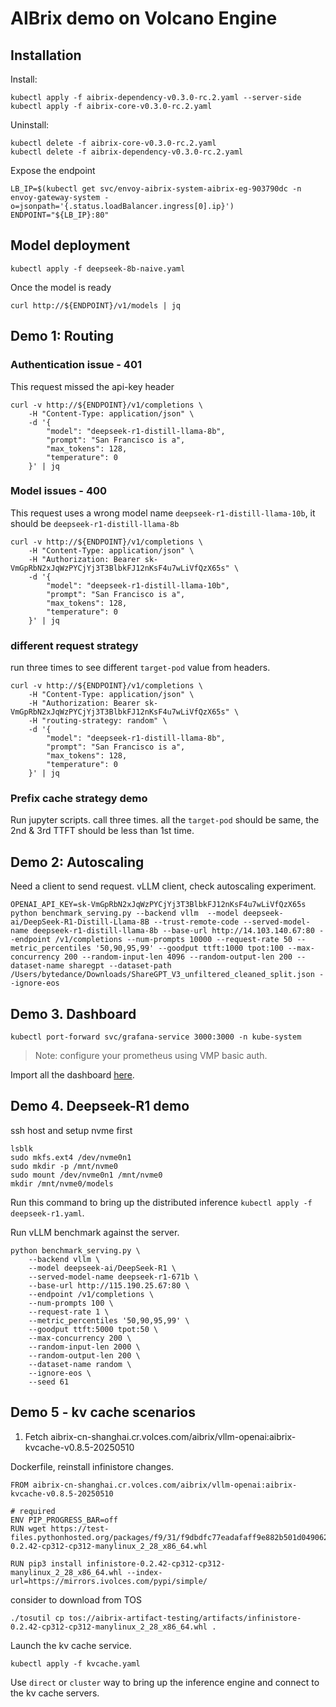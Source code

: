 # AIBrix demo on Volcano Engine

## Installation

Install:
```
kubectl apply -f aibrix-dependency-v0.3.0-rc.2.yaml --server-side
kubectl apply -f aibrix-core-v0.3.0-rc.2.yaml
```

Uninstall:
```
kubectl delete -f aibrix-core-v0.3.0-rc.2.yaml
kubectl delete -f aibrix-dependency-v0.3.0-rc.2.yaml
```

Expose the endpoint
```
LB_IP=$(kubectl get svc/envoy-aibrix-system-aibrix-eg-903790dc -n envoy-gateway-system -o=jsonpath='{.status.loadBalancer.ingress[0].ip}')
ENDPOINT="${LB_IP}:80"
```


## Model deployment

```
kubectl apply -f deepseek-8b-naive.yaml
```

Once the model is ready
```
curl http://${ENDPOINT}/v1/models | jq
```


## Demo 1: Routing

### Authentication issue - 401

This request missed the api-key header

```
curl -v http://${ENDPOINT}/v1/completions \
    -H "Content-Type: application/json" \
    -d '{
        "model": "deepseek-r1-distill-llama-8b",
        "prompt": "San Francisco is a",
        "max_tokens": 128,
        "temperature": 0
    }' | jq
```

### Model issues - 400

This request uses a wrong model name `deepseek-r1-distill-llama-10b`, it should be `deepseek-r1-distill-llama-8b`

```
curl -v http://${ENDPOINT}/v1/completions \
    -H "Content-Type: application/json" \
    -H "Authorization: Bearer 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" \
    -d '{
        "model": "deepseek-r1-distill-llama-10b",
        "prompt": "San Francisco is a",
        "max_tokens": 128,
        "temperature": 0
    }' | jq
```


### different request strategy

run three times to see different `target-pod` value from headers.

```
curl -v http://${ENDPOINT}/v1/completions \
    -H "Content-Type: application/json" \
    -H "Authorization: Bearer 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" \
    -H "routing-strategy: random" \
    -d '{
        "model": "deepseek-r1-distill-llama-8b",
        "prompt": "San Francisco is a",
        "max_tokens": 128,
        "temperature": 0
    }' | jq
```


### Prefix cache strategy demo

Run jupyter scripts. call three times. all the `target-pod` should be same, the 2nd & 3rd TTFT should be less than 1st time.


## Demo 2: Autoscaling

Need a client to send request. vLLM client, check autoscaling experiment.

```
OPENAI_API_KEY=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 python benchmark_serving.py --backend vllm  --model deepseek-ai/DeepSeek-R1-Distill-Llama-8B --trust-remote-code --served-model-name deepseek-r1-distill-llama-8b --base-url http://14.103.140.67:80 --endpoint /v1/completions --num-prompts 10000 --request-rate 50 --metric_percentiles '50,90,95,99' --goodput ttft:1000 tpot:100 --max-concurrency 200 --random-input-len 4096 --random-output-len 200 --dataset-name sharegpt --dataset-path /Users/bytedance/Downloads/ShareGPT_V3_unfiltered_cleaned_split.json --ignore-eos
```


## Demo 3. Dashboard

```
kubectl port-forward svc/grafana-service 3000:3000 -n kube-system
```

> Note: configure your prometheus using VMP basic auth.

Import all the dashboard [here](https://github.com/vllm-project/aibrix/tree/main/observability/grafana). 


## Demo 4. Deepseek-R1 demo

ssh host and setup nvme first

```
lsblk
sudo mkfs.ext4 /dev/nvme0n1
sudo mkdir -p /mnt/nvme0
sudo mount /dev/nvme0n1 /mnt/nvme0
mkdir /mnt/nvme0/models
```

Run this command to bring up the distributed inference `kubectl apply -f deepseek-r1.yaml`. 

Run vLLM benchmark against the server.
```
python benchmark_serving.py \
    --backend vllm \
    --model deepseek-ai/DeepSeek-R1 \
    --served-model-name deepseek-r1-671b \
    --base-url http://115.190.25.67:80 \
    --endpoint /v1/completions \
    --num-prompts 100 \
    --request-rate 1 \
    --metric_percentiles '50,90,95,99' \
    --goodput ttft:5000 tpot:50 \
    --max-concurrency 200 \
    --random-input-len 2000 \
    --random-output-len 200 \
    --dataset-name random \
    --ignore-eos \
    --seed 61
```



## Demo 5 - kv cache scenarios

1. Fetch aibrix-cn-shanghai.cr.volces.com/aibrix/vllm-openai:aibrix-kvcache-v0.8.5-20250510

Dockerfile, reinstall infinistore changes.

```
FROM aibrix-cn-shanghai.cr.volces.com/aibrix/vllm-openai:aibrix-kvcache-v0.8.5-20250510

# required
ENV PIP_PROGRESS_BAR=off
RUN wget https://test-files.pythonhosted.org/packages/f9/31/f9dbdfc77eadafaff9e882b501d0490625c113e3834891cd59d3223b747d/infinistore-0.2.42-cp312-cp312-manylinux_2_28_x86_64.whl

RUN pip3 install infinistore-0.2.42-cp312-cp312-manylinux_2_28_x86_64.whl --index-url=https://mirrors.ivolces.com/pypi/simple/
```

consider to download from TOS
```
./tosutil cp tos://aibrix-artifact-testing/artifacts/infinistore-0.2.42-cp312-cp312-manylinux_2_28_x86_64.whl .
```

Launch the kv cache service.

```
kubectl apply -f kvcache.yaml
```

Use `direct` or `cluster` way to bring up the inference engine and connect to the kv cache servers.
